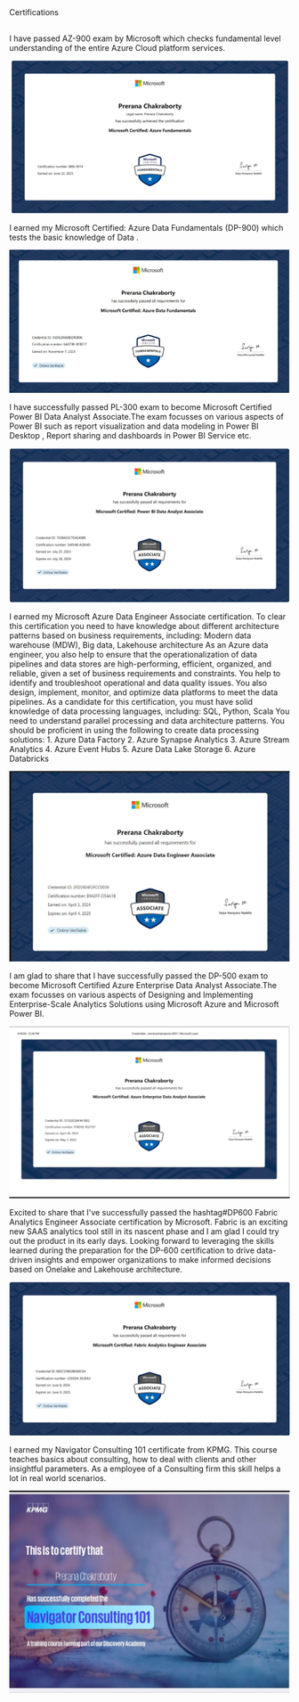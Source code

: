 <h2></h2>Certifications<h2></h2>
<p></p>I have passed AZ-900 exam by Microsoft which checks fundamental level understanding of the entire Azure Cloud platform services.<p></p>
<img src="https://github.com/PreranaC96/Certifications/blob/main/AZ-900.png" />
<p></p>I earned my Microsoft Certified: Azure Data Fundamentals (DP-900) which tests the basic knowledge of Data .<p></p>
<img src="https://github.com/PreranaC96/Certifications/blob/main/Dp-900.png" />
<p></p> I have successfully passed PL-300 exam to become Microsoft Certified Power BI Data Analyst Associate.The exam focusses on various aspects of Power BI such as report visualization and data modeling in Power BI Desktop , Report sharing and dashboards in Power BI Service etc.<p></p>
<img src="https://github.com/PreranaC96/Certifications/blob/main/pl-300new.png" />
<p></p>I earned my Microsoft Azure Data Engineer Associate certification. To clear this certification you need to have knowledge about different architecture patterns based on business requirements, including: Modern data warehouse (MDW), Big data, Lakehouse architecture
As an Azure data engineer, you also help to ensure that the operationalization of data pipelines and data stores are high-performing, efficient, organized, and reliable, given a set of business requirements and constraints. You help to identify and troubleshoot operational and data quality issues. You also design, implement, monitor, and optimize data platforms to meet the data pipelines.
As a candidate for this certification, you must have solid knowledge of data processing languages, including: SQL, Python, Scala
You need to understand parallel processing and data architecture patterns. You should be proficient in using the following to create data processing solutions:
1. Azure Data Factory
2. Azure Synapse Analytics
3. Azure Stream Analytics
4. Azure Event Hubs
5. Azure Data Lake Storage
6. Azure Databricks
<p></p>
<img src="https://github.com/PreranaC96/Certifications/blob/main/DP-203.png" />
<p></p>I am glad to share that I have successfully passed the DP-500 exam to become Microsoft Certified Azure Enterprise Data Analyst Associate.The exam focusses on various aspects of Designing and Implementing Enterprise-Scale Analytics Solutions using Microsoft Azure and Microsoft Power BI.<p></p>
<img src="https://github.com/PreranaC96/Certifications/blob/main/Dp-500new.png" />
<p></p>Excited to share that I've successfully passed the hashtag#DP600 Fabric Analytics Engineer Associate certification by Microsoft. Fabric is an exciting new SAAS analytics tool still in its nascent phase and I am glad I could try out the product in its early days. 
Looking forward to leveraging the skills learned during the preparation for the DP-600 certification to drive data-driven insights and empower organizations to make informed decisions based on Onelake and Lakehouse architecture.<p></p>
<img src="https://github.com/PreranaC96/Certifications/blob/main/Dp-600new.png" />
<p></p>I earned my Navigator Consulting 101 certificate from KPMG. This course teaches basics about consulting, how to deal with clients and other insightful parameters. As a employee of a Consulting firm this skill helps a lot in real world scenarios.<p></p>
<img src="https://github.com/PreranaC96/Certifications/blob/main/consulting101new.png" />
 
